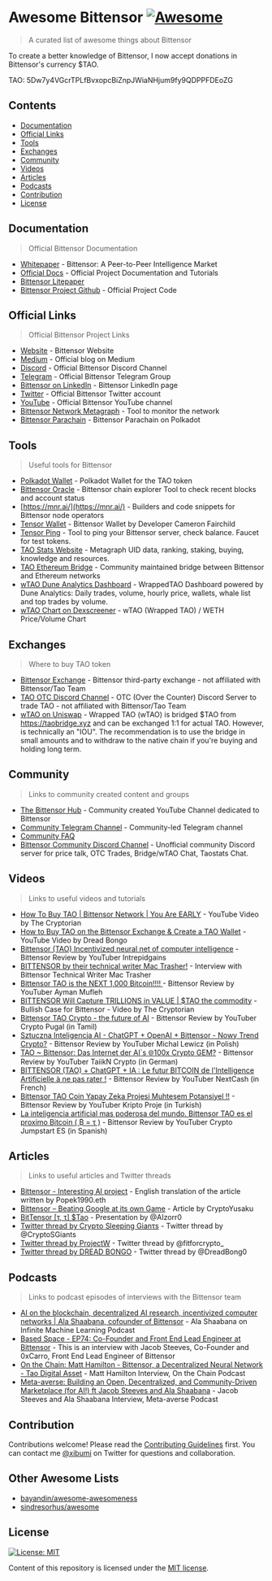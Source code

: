 # Awesome Bittensor [![Awesome](https://awesome.re/badge.svg)](https://awesome.re)

> A curated list of awesome things about Bittensor

To create a better knowledge of Bittensor, I now accept donations in Bittensor's currency $TAO.

TAO: 5Dw7y4VGcrTPLfBvxopcBiZnpJWiaNHjum9fy9QDPPFDEoZG

## Contents

- [Documentation](#documentation)
- [Official Links](#official-links)
- [Tools](#tools)
- [Exchanges](#exchanges)
- [Community](#community)
- [Videos](#videos)
- [Articles](#articles)
- [Podcasts](#podcasts)
- [Contribution](#contribution)
- [License](#license)

## Documentation

> Official Bittensor Documentation

- [Whitepaper](https://drive.google.com/file/d/1VnsobL6lIAAqcA1_Tbm8AYIQscfJV4KU/view  ) - Bittensor: A Peer-to-Peer Intelligence Market
- [Official Docs](https://docs.bittensor.com/) - Official Project Documentation and Tutorials
- [Bittensor Litepaper](https://opentensor.gitbook.io/bittensor/keyconcepts%20/introduction)
- [Bittensor Project Github](https://github.com/opentensor/bittensor  ) - Official Project Code

## Official Links

> Official Bittensor Project Links

- [Website](https://bittensor.com/) - Bittensor Website
- [Medium](https://bittensor.medium.com ) - Official blog on Medium
- [Discord](https://discord.gg/bittensor) - Official Bittensor Discord Channel
- [Telegram](https://t.me/taobittensor) - Official Bittensor Telegram Group
- [Bittensor on LinkedIn](https://www.linkedin.com/company/bittensor/) - Bittensor LinkedIn page
- [Twitter](https://twitter.com/bittensor_) - Official Bittensor Twitter account
- [YouTube](https://www.youtube.com/@Bittensor) - Official Bittensor YouTube channel
- [Bittensor Network Metagraph](https://bittensor.com/network) - Tool to monitor the network
- [Bittensor Parachain](https://parachains.info/details/bittensor) - Bittensor Parachain on Polkadot

## Tools

> Useful tools for Bittensor

- [Polkadot Wallet](https://polkadot.js.org/extension/) - Polkadot Wallet for the TAO token
- [Bittensor Oracle](https://explorer.nakamoto.opentensor.ai/#/explorer) - Bittensor chain explorer Tool to check recent blocks and account status
- [https://mnr.ai/](https://mnr.ai/) - Builders and code snippets for Bittensor node operators
- [Tensor Wallet](https://tensor-wallet.fairchild.dev/) - Bittensor Wallet by Developer Cameron Fairchild
- [Tensor Ping](https://tensor-ping.fairchild.dev/) - Tool to ping your Bittensor server, check balance. Faucet for test tokens.
- [TAO Stats Website](https://taostats.io/) - Metagraph UID data, ranking, staking, buying, knowledge and resources.
- [TAO Ethereum Bridge](https://taobridge.xyz/) - Community maintained bridge between Bittensor and Ethereum networks 
- [wTAO Dune Analytics Dashboard](https://dune.com/xibumi/wtao-stats) - WrappedTAO Dashboard powered by Dune Analytics: Daily trades, volume, hourly price, wallets, whale list and top trades by volume.
- [wTAO Chart on Dexscreener](https://dexscreener.com/ethereum/0x433a00819c771b33fa7223a5b3499b24fbcd1bbc) - wTAO (Wrapped TAO) / WETH Price/Volume Chart

## Exchanges

> Where to buy TAO token

- [Bittensor Exchange](https://tensor.exchange/) - Bittensor third-party exchange - not affiliated with Bittensor/Tao Team
- [TAO OTC Discord Channel](https://discord.gg/WAvBMtXgCv) - OTC (Over the Counter) Discord Server to trade TAO - not affiliated with Bittensor/Tao Team
- [wTAO on Uniswap](https://app.uniswap.org/#/swap?outputCurrency=0x77e06c9eccf2e797fd462a92b6d7642ef85b0a44) - Wrapped TAO (wTAO) is bridged $TAO from https://taobridge.xyz and can be exchanged 1:1 for actual TAO. However, is technically an "IOU". The recommendation is to use the bridge in small amounts and to withdraw to the native chain if you're buying and holding long term. 

## Community

> Links to community created content and groups

- [The Bittensor Hub](https://www.youtube.com/@TheBittensorHub) - Community created YouTube Channel dedicated to Bittensor
- [Community Telegram Channel](https://t.me/taobittensor) - Community-led Telegram channel
- [Community FAQ](CommunityFAQ.md)
- [Bittensor Community Discord Channel](https://discord.gg/WAvBMtXgCv) - Unofficial community Discord server for price talk, OTC Trades, Bridge/wTAO Chat, Taostats Chat.

## Videos

> Links to useful videos and tutorials

- [How To Buy TAO | Bittensor Network | You Are EARLY](https://www.youtube.com/watch?v=Mnk9cL9XYV4) - YouTube Video by The Cryptorian
- [How to Buy TAO on the Bittensor Exchange & Create a TAO Wallet](https://www.youtube.com/watch?v=xsx3rXu3r1s) - YouTube Video by Dread Bongo
- [Bittensor (TAO) Incentivized neural net of computer intelligence](https://www.youtube.com/watch?v=-pTPJ6QU0w8) - Bittensor Review by YouTuber Intrepidgains
- [BITTENSOR by their technical writer Mac Trasher!](https://www.youtube.com/watch?v=0wZoYBq3hsw) - Interview with Bittensor Technical Writer Mac Trasher
- [Bittensor TAO is the NEXT 1,000 Bitcoin!!!! ](https://www.youtube.com/watch?v=ULeg7SlBMV8) - Bittensor Review by YouTuber Ayman Mufleh
- [BITTENSOR Will  Capture TRILLIONS in VALUE | $TAO the  commodity](https://www.youtube.com/watch?v=Afj8Az8Bud8) - Bullish Case for  Bittensor - Video by The Cryptorian
- [Bittensor TAO Crypto - the future of AI](https://www.youtube.com/watch?v=BRzNe3h6hk0) - Bittensor Review by YouTuber Crypto Pugal (in Tamil)
- [Sztuczna Inteligencja AI - ChatGPT + OpenAI + Bittensor - Nowy Trend Crypto?](https://www.youtube.com/watch?v=EKnfsi-r_JY) - Bittensor Review by YouTuber Michal Lewicz (in Polish)
- [TAO ~ Bittensor: Das Internet der AI`s 🌐100x Crypto GEM?](https://www.youtube.com/watch?v=m1MS-rDfrSU) - Bittensor Review by YouTuber TaiikN Crypto (in German)
- [BITTENSOR (TAO) + ChatGPT + IA : Le futur BITCOIN de l'Intelligence Artificielle à ne pas rater !](https://www.youtube.com/watch?v=MwJiHMfqfUc) - Bittensor Review by YouTuber NextCash (in French)
- [Bittensor TAO Coin Yapay Zeka Projesi Muhteşem Potansiyel !!](https://www.youtube.com/watch?v=rM6Q2ZvkjhE) - Bittensor Review by YouTuber Kripto Proje (in Turkish)
- [La inteligencia artificial mas poderosa del mundo. Bittensor TAO es el proximo Bitcoin ( ₿ = τ )](https://www.youtube.com/watch?v=JB0aAxC3QUU) - Bittensor Review by YouTuber Crypto Jumpstart ES (in Spanish)

## Articles

> Links to useful articles and Twitter threads

- [Bittensor - Interesting AI project](https://mirror.xyz/0xabac.eth/CNLTH5-C6K1DCzV90u3A8RFtk4tlY2xxSoSoLD9CKrw) - English translation of the article written by Popek1990.eth
- [Bittensor –  Beating Google at its own  Game](https://cryptoyusaku.substack.com/p/bittensor-beating-google-at-its-own) - Article by CryptoYusaku
- [BitTensor [τ, τ]  $Tao](https://docs.google.com/presentation/d/1B7cxXjyk7kBVSaB4T3fp5g9itDQGQ_1tB7OjOQSzzU0/edit#slide=id.p ) - Presentation by @AIzorr0
- [Twitter thread by Crypτo Sleeping Gianτs](https://twitter.com/CryptoSGiants/status/1595487102485118991) - Twitter thread by @CryptoSGiants
- [Twitter thread by ProjectW](https://twitter.com/fitforcrypto_/status/1604054079973593088) - Twitter thread by @fitforcrypto_
- [Twitter thread by DREAD BONGO](https://twitter.com/DreadBong0/status/1610031289330958338) - Twitter thread by @DreadBong0

## Podcasts

> Links to podcast episodes of interviews with the Bittensor team

- [AI on the blockchain, decentralized AI research, incentivized computer networks | Ala Shaabana, cofounder of Bittensor](https://open.spotify.com/episode/1GafiUsYBJXoljLHOYmWcc?si=257d9c6b1e2d439f&nd=1) - Ala Shaabana on Infinite Machine Learning Podcast
- [Based Space - EP74: Co-Founder and Front End Lead Engineer at Bittensor](https://open.spotify.com/episode/1xuN4KwpJbOOkOPmgLYgWJ?si=e7158085df784be2&nd=1) - This is an interview with Jacob Steeves, Co-Founder and 0xCarro, Front End Lead Engineer of Bittensor
- [On the Chain: Matt Hamilton - Bittensor, a Decentralized Neural Network - Tao Digital Asset](https://onthechain.io/podcast/matt-hamilton-bittensor-a-decentralized-neural-network-tao-digital-asset/) - Matt Hamilton Interview, On the Chain Podcast
- [Meta-averse: Building an Open, Decentralized, and Community-Driven Marketplace (for AI!) ft Jacob Steeves and Ala Shaabana](https://metaaverse.substack.com/p/ep-2-building-an-open-decentralized#details) - Jacob Steeves and Ala Shaabana Interview, Meta-averse Podcast

## Contribution

Contributions welcome! Please read the [Contributing Guidelines](CONTRIBUTING.md) first. You can contact me [@xibumi](https://twitter.com/xibumi) on Twitter for questions and collaboration. 

## Other Awesome Lists

* [bayandin/awesome-awesomeness](https://github.com/bayandin/awesome-awesomeness)
* [sindresorhus/awesome](https://github.com/sindresorhus/awesome)

## License

[![License: MIT](https://img.shields.io/badge/License-MIT-green.svg)](https://github.com/cetiny/awesome-taleb/blob/master/LICENSE.md)

Content of this repository is licensed under the [MIT license](https://github.com/cetiny/awesome-taleb/blob/master/LICENSE.md).